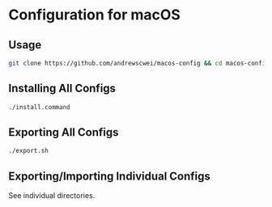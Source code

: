 # Configuration for macOS

## Usage

```sh
git clone https://github.com/andrewscwei/macos-config && cd macos-config
```

## Installing All Configs

```sh
./install.command
```

## Exporting All Configs

```sh
./export.sh
```

## Exporting/Importing Individual Configs

See individual directories.
